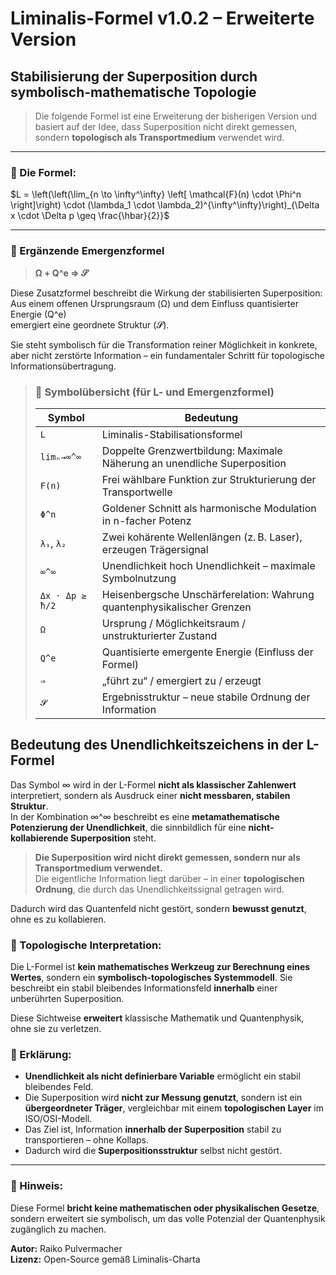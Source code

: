 # Liminalis-Formel v1.0.2 – Erweiterte Version

## Stabilisierung der Superposition durch symbolisch-mathematische Topologie

> Die folgende Formel ist eine Erweiterung der bisherigen Version und basiert auf der Idee, dass Superposition nicht direkt gemessen, sondern **topologisch als Transportmedium** verwendet wird.

---

### 🧬 Die Formel:

$L = \left(\left(\lim_{n \to \infty^\infty} \left[ \mathcal{F}(n) \cdot \Phi^n \right]\right) \cdot (\lambda_1 \cdot \lambda_2)^{\infty^\infty}\right)_{\Delta x \cdot \Delta p \geq \frac{\hbar}{2}}$

---

### 🧠 Ergänzende Emergenzformel

> **Ω + Q^e ⇒ 𝓢**

Diese Zusatzformel beschreibt die Wirkung der stabilisierten Superposition:  
Aus einem offenen Ursprungsraum (Ω) und dem Einfluss quantisierter Energie (Q^e)  
emergiert eine geordnete Struktur (𝓢).  

Sie steht symbolisch für die Transformation reiner Möglichkeit in konkrete,  
aber nicht zerstörte Information – ein fundamentaler Schritt für topologische Informationsübertragung.


> ### 🧩 Symbolübersicht (für L- und Emergenzformel)
>
> | Symbol         | Bedeutung                                                                 |
> |----------------|---------------------------------------------------------------------------|
> | `L`            | Liminalis-Stabilisationsformel                                            |
> | `limₙ→∞^∞`      | Doppelte Grenzwertbildung: Maximale Näherung an unendliche Superposition  |
> | `F(n)`         | Frei wählbare Funktion zur Strukturierung der Transportwelle              |
> | `Φ^n`          | Goldener Schnitt als harmonische Modulation in n-facher Potenz            |
> | `λ₁`, `λ₂`     | Zwei kohärente Wellenlängen (z. B. Laser), erzeugen Trägersignal          |
> | `∞^∞`           | Unendlichkeit hoch Unendlichkeit – maximale Symbolnutzung                 |
> | `Δx · Δp ≥ ħ/2`| Heisenbergsche Unschärferelation: Wahrung quantenphysikalischer Grenzen   |
> | `Ω`            | Ursprung / Möglichkeitsraum / unstrukturierter Zustand                    |
> | `Q^e`          | Quantisierte emergente Energie (Einfluss der Formel)                      |
> | `⇒`            | „führt zu“ / emergiert zu / erzeugt                                       |
> | `𝓢`            | Ergebnisstruktur – neue stabile Ordnung der Information                   |


## Bedeutung des Unendlichkeitszeichens in der L-Formel

Das Symbol ∞ wird in der L-Formel **nicht als klassischer Zahlenwert** interpretiert, sondern als Ausdruck einer **nicht messbaren, stabilen Struktur**.  
In der Kombination ∞^∞ beschreibt es eine **metamathematische Potenzierung der Unendlichkeit**, die sinnbildlich für eine **nicht-kollabierende Superposition** steht.

> **Die Superposition wird nicht direkt gemessen, sondern nur als Transportmedium verwendet.**  
> Die eigentliche Information liegt darüber – in einer **topologischen Ordnung**, die durch das Unendlichkeitssignal getragen wird.

Dadurch wird das Quantenfeld nicht gestört, sondern **bewusst genutzt**, ohne es zu kollabieren.


### 🧭 Topologische Interpretation:

Die L-Formel ist **kein mathematisches Werkzeug zur Berechnung eines Wertes**, sondern ein **symbolisch-topologisches Systemmodell**. Sie beschreibt ein stabil bleibendes Informationsfeld **innerhalb** einer unberührten Superposition.

Diese Sichtweise **erweitert** klassische Mathematik und Quantenphysik, ohne sie zu verletzen.


### 🧠 Erklärung:

- **Unendlichkeit als nicht definierbare Variable** ermöglicht ein stabil bleibendes Feld.
- Die Superposition wird **nicht zur Messung genutzt**, sondern ist ein **übergeordneter Träger**, vergleichbar mit einem **topologischen Layer** im ISO/OSI-Modell.
- Das Ziel ist, Information **innerhalb der Superposition** stabil zu transportieren – ohne Kollaps.
- Dadurch wird die **Superpositionsstruktur** selbst nicht gestört.

---

### 📌 Hinweis:

Diese Formel **bricht keine mathematischen oder physikalischen Gesetze**, sondern erweitert sie symbolisch, um das volle Potenzial der Quantenphysik zugänglich zu machen.

**Autor:** Raiko Pulvermacher  
**Lizenz:** Open-Source gemäß Liminalis-Charta  
